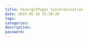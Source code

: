 ```yaml
---
title: hexo+gitPages Synchronization
date: 2019-05-16 15:30:39
tags:
categories:
description:
password: 
---
```


